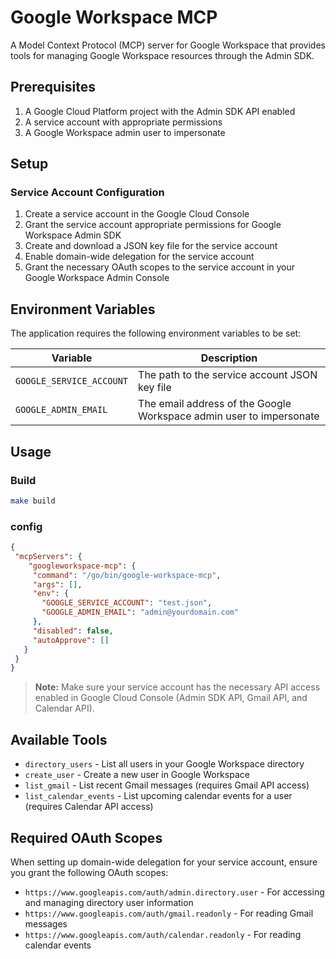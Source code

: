 # Google Workspace MCP

A Model Context Protocol (MCP) server for Google Workspace that provides tools for managing Google Workspace resources through the Admin SDK.

## Prerequisites

1. A Google Cloud Platform project with the Admin SDK API enabled
2. A service account with appropriate permissions
3. A Google Workspace admin user to impersonate

## Setup

### Service Account Configuration

1. Create a service account in the Google Cloud Console
2. Grant the service account appropriate permissions for Google Workspace Admin SDK
3. Create and download a JSON key file for the service account
4. Enable domain-wide delegation for the service account
5. Grant the necessary OAuth scopes to the service account in your Google Workspace Admin Console

## Environment Variables

The application requires the following environment variables to be set:

| Variable | Description |
|----------|-------------|
| `GOOGLE_SERVICE_ACCOUNT` | The path to the service account JSON key file |
| `GOOGLE_ADMIN_EMAIL` | The email address of the Google Workspace admin user to impersonate |

## Usage

### Build

```bash
make build
```

 
 ### config
 
 ```json
 {
  "mcpServers": {
     "googleworkspace-mcp": {
      "command": "/go/bin/google-workspace-mcp",
      "args": [],
      "env": {
        "GOOGLE_SERVICE_ACCOUNT": "test.json",
        "GOOGLE_ADMIN_EMAIL": "admin@yourdomain.com"
      },
      "disabled": false,
      "autoApprove": []
    }
  }
}
```

> **Note:** Make sure your service account has the necessary API access enabled in Google Cloud Console (Admin SDK API, Gmail API, and Calendar API).

## Available Tools

- `directory_users` - List all users in your Google Workspace directory
- `create_user` - Create a new user in Google Workspace
- `list_gmail` - List recent Gmail messages (requires Gmail API access)
- `list_calendar_events` - List upcoming calendar events for a user (requires Calendar API access)

## Required OAuth Scopes

When setting up domain-wide delegation for your service account, ensure you grant the following OAuth scopes:

- `https://www.googleapis.com/auth/admin.directory.user` - For accessing and managing directory user information
- `https://www.googleapis.com/auth/gmail.readonly` - For reading Gmail messages
- `https://www.googleapis.com/auth/calendar.readonly` - For reading calendar events
